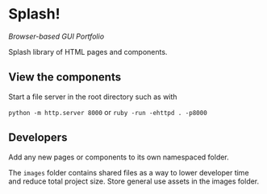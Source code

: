 # Splash!

*Browser-based GUI Portfolio*

Splash library of HTML pages and components.

## View the components

Start a file server in the root directory such as with

`python -m http.server 8000` or `ruby -run -ehttpd . -p8000`

## Developers

Add any new pages or components to its own namespaced folder.

The `images` folder contains shared files as a way to lower developer time and reduce total project size. Store general use assets in the images folder.

